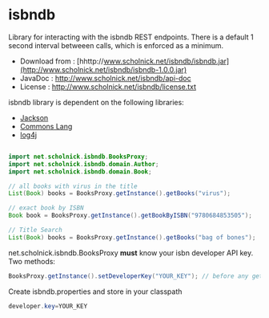 isbndb
======

Library for interacting with the isbndb REST endpoints. There is a default 1 second interval betweeen calls, which is enforced as a minimum.

* Download from : [hhttp://www.scholnick.net/isbndb/isbndb.jar](http://www.scholnick.net/isbndb/isbndb-1.0.0.jar)
* JavaDoc : <http://www.scholnick.net/isbndb/api-doc>
* License : <http://www.scholnick.net/isbndb/license.txt>

isbndb library is dependent on the following libraries:

* [Jackson](http://jackson.codehaus.org/)
* [Commons Lang](http://commons.apache.org/proper/commons-lang/)
* [log4j](http://logging.apache.org/log4j/1.2/)

```java

import net.scholnick.isbndb.BooksProxy;
import net.scholnick.isbndb.domain.Author;
import net.scholnick.isbndb.domain.Book;

// all books with virus in the title
List(Book) books = BooksProxy.getInstance().getBooks("virus");

// exact book by ISBN
Book book = BooksProxy.getInstance().getBookByISBN("9780684853505");

// Title Search
List(Book) books = BooksProxy.getInstance().getBooks("bag of bones");

```

net.scholnick.isbndb.BooksProxy **must** know your isbn developer API key. Two methods:

```java
BooksProxy.getInstance().setDeveloperKey("YOUR_KEY"); // before any getBooks() calls
```

Create isbndb.properties and store in your classpath

```java
developer.key=YOUR_KEY
```

